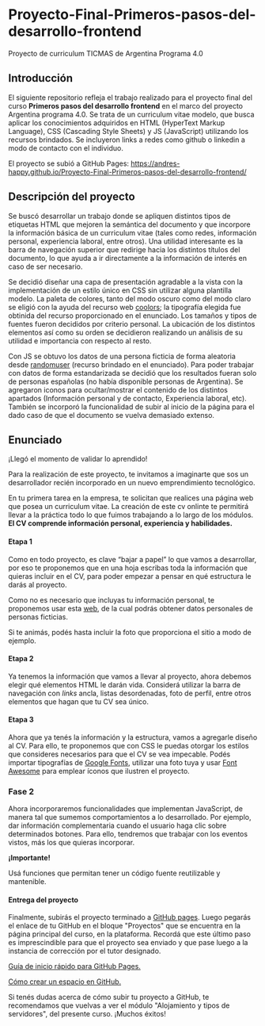 # Proyecto-Final-Primeros-pasos-del-desarrollo-frontend
Proyecto de curriculum TICMAS de Argentina Programa 4.0

## Introducción
El siguiente repositorio refleja el trabajo realizado para el proyecto final del curso **Primeros pasos del desarrollo frontend** en el marco del proyecto Argentina programa 4.0.
Se trata de un curriculum vitae modelo, que busca aplicar los conocimientos adquiridos en HTML (HyperText Markup Language), CSS (Cascading Style Sheets) y JS (JavaScript) utilizando los recursos brindados.
Se incluyeron links a redes como github o linkedin a modo de contacto con el individuo.

El proyecto se subió a GitHub Pages: https://andres-happy.github.io/Proyecto-Final-Primeros-pasos-del-desarrollo-frontend/

## Descripción del proyecto
Se buscó desarrollar un trabajo donde se apliquen distintos tipos de etiquetas HTML que mejoren la semántica del documento y que incorpore la información básica de un curriculum vitae (tales como redes, información personal, experiencia laboral, entre otros).
Una utilidad interesante es la barra de navegación superior que redirige hacia los distintos títulos del documento, lo que ayuda a ir directamente a la información de interés en caso de ser necesario.

Se decidió diseñar una capa de presentación agradable a la vista con la implementación de un estilo único en CSS sin utilizar alguna plantilla modelo.
La paleta de colores, tanto del modo oscuro como del modo claro se eligió con la ayuda del recurso web [coolors](https://coolors.co/); la tipografía elegida fue obtinida del recurso proporcionado en el enunciado.
Los tamaños y tipos de fuentes fueron decididos por criterio personal. La ubicación de los distintos elementos así como su orden se decidieron realizando un análisis de su utilidad e importancia con respecto al resto.

Con JS se obtuvo los datos de una persona ficticia de forma aleatoria desde [randomuser](https://randomuser.me/) (recurso brindado en el enunciado). Para poder trabajar con datos de forma estandarizada se decidió que los resultados fueran solo de personas españolas (no había disponible personas de Argentina).
Se agregaron iconos para ocultar/mostrar el contenido de los distintos apartados (Información personal y de contacto, Experiencia laboral, etc). También se incorporó la funcionalidad de subir al inicio de la página para el dado caso de que el documento se vuelva demasiado extenso.


## Enunciado
¡Llegó el momento de validar lo aprendido!

Para la realización de este proyecto, te  invitamos a imaginarte que sos un desarrollador recién incorporado en un nuevo emprendimiento tecnológico.

En tu primera tarea en la empresa, te solicitan que realices una página web que posea un curriculum vitae. La creación de este cv onlinte te permitirá llevar a la práctica todo lo que fuimos trabajando a lo largo de los módulos. **El CV comprende información personal, experiencia y habilidades.**

#### Etapa 1
Como en todo proyecto, es clave “bajar a papel” lo que vamos a desarrollar, por eso te proponemos que en una hoja escribas toda la información que quieras incluir en el CV, para poder empezar a pensar en qué estructura le darás al proyecto. 

Como no es necesario que incluyas tu información personal, te proponemos usar esta [web](https://randomuser.me/), de la cual podrás obtener datos personales de personas ficticias. 

Si te animás, podés hasta incluir la foto que proporciona el sitio a modo de ejemplo.

#### Etapa 2
Ya tenemos la información que vamos a llevar al proyecto, ahora debemos elegir qué elementos HTML le darán vida. Considerá utilizar la barra de navegación con _links_ ancla, listas desordenadas, foto de perfil, entre otros elementos que hagan que tu CV sea único.

#### Etapa 3
Ahora que ya tenés la información y la estructura, vamos a agregarle diseño al CV. Para ello, te proponemos que con CSS le puedas otorgar los estilos que consideres necesarios para que el CV se vea impecable. Podés importar tipografías de [Google Fonts](https://fonts.google.com/), utilizar una foto tuya y usar [Font Awesome](https://fontawesome.com/) para emplear íconos que ilustren el proyecto.

### Fase 2

Ahora incorporaremos funcionalidades que implementan JavaScript, de manera tal que sumemos comportamientos a lo desarrollado. Por ejemplo, dar información complementaria cuando el usuario haga clic sobre determinados botones. Para ello, tendremos que trabajar con los eventos vistos, más los que quieras incorporar. 

**¡Importante!**

Usá funciones que permitan tener un código fuente reutilizable y mantenible.

#### Entrega del proyecto

Finalmente, subirás el proyecto terminado a [GitHub pages](https://docs.github.com/es/pages/getting-started-with-github-pages/creating-a-github-pages-site).  Luego pegarás el enlace de tu GitHub en el bloque "Proyectos" que se encuentra en la página principal del curso, en la plataforma. Recordá que este último paso es imprescindible para que el proyecto sea enviado y que pase luego a la instancia de corrección por el tutor designado.

[Guía de inicio rápido para GitHub Pages.](https://docs.github.com/es/pages/quickstart)

[Cómo crear un espacio en GitHub.](https://docs.github.com/es/pages/getting-started-with-github-pages/creating-a-github-pages-site)

Si tenés dudas acerca de cómo subir tu proyecto a GitHub, te recomendamos que vuelvas a ver el módulo "Alojamiento y tipos de servidores", del presente curso. ¡Muchos éxitos!

